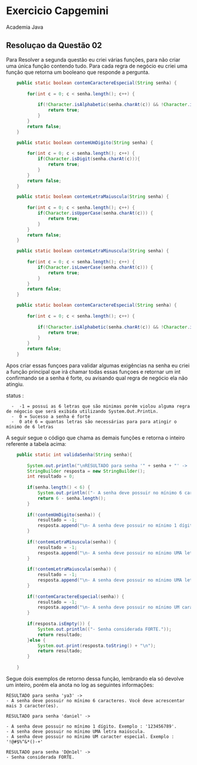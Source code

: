# Exercicio Capgemini
Academia Java

## Resoluçao da Questão 02

Para Resolver a segunda questão eu criei várias funções, para não criar uma única função contendo tudo. Para cada regra de negócio eu criei uma função que retorna um booleano que responde a pergunta.

~~~java
	public static boolean contemCaractereEspecial(String senha) {
		
		for(int c = 0; c < senha.length(); c++) {
			
			if(!Character.isAlphabetic(senha.charAt(c)) && !Character.isDigit(senha.charAt(c)) ) {
				return true;
			}
		}
		return false;
	}
~~~

~~~java
	public static boolean contemUmDigito(String senha) {
		
		for(int c = 0; c < senha.length(); c++) {
			if(Character.isDigit(senha.charAt(c))){
				return true;
			}
		}
		return false;
	}
~~~
~~~java
	public static boolean contemLetraMaiuscula(String senha) {
		
		for(int c = 0; c < senha.length(); c++) {
			if(Character.isUpperCase(senha.charAt(c))) {
				return true;
			}
		}
		return false;
	}
~~~
~~~java
	public static boolean contemLetraMinuscula(String senha) {
		
		for(int c = 0; c < senha.length(); c++) {
			if(Character.isLowerCase(senha.charAt(c))) {
				return true;
			}
		}
		return false;
	}
~~~
~~~java
	public static boolean contemCaractereEspecial(String senha) {
		
		for(int c = 0; c < senha.length(); c++) {
			
			if(!Character.isAlphabetic(senha.charAt(c)) && !Character.isDigit(senha.charAt(c)) ) {
				return true;
			}
		}
		return false;
	}
~~~

Apos criar essas funçoes para validar algumas exigências na senha eu criei a função principal que irá chamar todas essas funçoes e retornar um int confirmando se a senha é forte, ou avisando qual regra de negócio ela não atingiu.

status :

      -  -1 = possui as 6 letras que são minimas porém violou alguma regra de négocio que será exibida utilizando System.Out.PrintLn.
      -  0 = Sucesso a senha é forte
      -  0 até 6 = quantas letras são necessárias para para atingir o mínimo de 6 letras
      
A seguir segue o código que chama as demais funções e retorna o inteiro referente a tabela acima:

~~~java
	public static int validaSenha(String senha){
		
		System.out.println("\nRESULTADO para senha '" + senha + "' ->  ");
		StringBuilder resposta = new StringBuilder();
		int resultado = 0;
		
		if(senha.length() < 6) {
			System.out.println(("- A senha deve possuir no mínimo 6 caracteres. Você deve acrescentar mais " + (6 - senha.length()) + " caracter(es)."));
			return 6 - senha.length();	
		}
		
		if(!contemUmDigito(senha)) {
			resultado = -1;
			resposta.append("\n- A senha deve possuir no mínimo 1 dígito. Exemplo : '123456789'.");
		}
		
		if(!contemLetraMinuscula(senha)) {
			resultado = -1;
			resposta.append("\n- A senha deve possuir no mínimo UMA letra minúscula.");
		}
		
		if(!contemLetraMaiuscula(senha)) {
			resultado = -1;
			resposta.append("\n- A senha deve possuir no mínimo UMA letra maiúscula.");
		}
		
		if(!contemCaractereEspecial(senha)) {
			resultado = -1;
			resposta.append("\n- A senha deve possuir no mínimo UM caracter especial. Exemplo : '!@#$%^&*()-+'");
		}
		
		if(resposta.isEmpty()) {
			System.out.println(("- Senha considerada FORTE."));
			return resultado;
		}else {
			System.out.print(resposta.toString() + "\n");
			return resultado;
		}
		
	}
~~~

Segue dois exemplos de retorno dessa função, lembrando ela só devolve um inteiro, porém ela anota no log as seguintes informações:

	RESULTADO para senha 'ya3' ->  
	- A senha deve possuir no mínimo 6 caracteres. Você deve acrescentar mais 3 caracter(es).

	RESULTADO para senha 'daniel' ->  

	- A senha deve possuir no mínimo 1 dígito. Exemplo : '123456789'.
	- A senha deve possuir no mínimo UMA letra maiúscula.
	- A senha deve possuir no mínimo UM caracter especial. Exemplo : '!@#$%^&*()-+'

	RESULTADO para senha 'D@n1el' ->  
	- Senha considerada FORTE.


